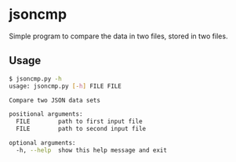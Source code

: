 # jsoncmp

Simple program to compare the data in two files, stored in two files.

## Usage
```bash
$ jsoncmp.py -h
usage: jsoncmp.py [-h] FILE FILE

Compare two JSON data sets

positional arguments:
  FILE        path to first input file
  FILE        path to second input file

optional arguments:
  -h, --help  show this help message and exit
```
